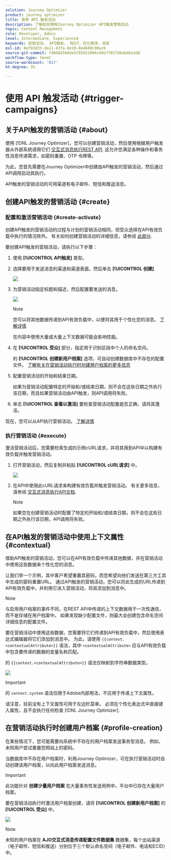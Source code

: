 ```yaml
---
solution: Journey Optimizer
product: journey optimizer
title: 使用 API 触发活动
description: 了解如何使用Journey Optimizer API触发营销活动
topic: Content Management
role: Developer, Admin
level: Intermediate, Experienced
keywords: 促销活动， API触发， REST，优化程序，消息
exl-id: 0ef03d33-da11-43fa-8e10-8e4b80c90acb
source-git-commit: f4068450dde5f85652096c09e7f817dbab40a3d8
workflow-type: tm+mt
source-wordcount: '817'
ht-degree: 3%

---
```


# 使用 API 触发活动 {#trigger-campaigns}

## 关于API触发的营销活动 {#about}

使用 [!DNL Journey Optimizer]，您可以创建营销活动，然后使用根据用户触发器从外部系统调用它们 [交互式消息执行REST API](https://developer.adobe.com/journey-optimizer-apis/references/messaging/#tag/execution). 这允许您满足各种操作和事务性消息传递需求，如密码重置、OTP 令牌等。

为此，您首先需要在Journey Optimizer中创建由API触发的营销活动，然后通过API调用启动其执行。

API触发的营销活动的可用渠道有电子邮件、短信和推送消息。

## 创建API触发的营销活动 {#create}

### 配置和激活营销活动 {#create-activate}

创建API触发的营销活动的过程与计划的营销活动相同，但受众选择在API有效负载中执行的情况除外。 有关如何创建营销活动的详细信息，请参阅 [此部分](create-campaign.md).

要创建API触发的营销活动，请执行以下步骤：

1. 使用 **[!UICONTROL API触发]** 类型。

1. 选择要用于发送消息的渠道和渠道表面，然后单击 **[!UICONTROL 创建]**.

   ![](assets/api-triggered-type.png)

1. 为营销活动指定标题和描述，然后配置要发送的消息。

   ![](assets/api-triggered-properties.png)

   >[!NOTE]
   >
   >您可以将其他数据传递到API有效负载中，以便将其用于个性化您的消息。 [了解详情](#contextual)
   >
   >在内容中使用大量或大量上下文数据可能会影响性能。

1. 在 **[!UICONTROL 受众]** 部分，指定用于识别区段中个人的命名空间。

   的 **[!UICONTROL 创建新用户档案]** 选项，可自动创建数据库中不存在的配置文件。 [了解有关在营销活动执行时创建用户档案的更多信息](#profile-creation)

1. 配置营销活动的开始和结束日期。

   如果为营销活动配置特定的开始和/或结束日期，则不会在这些日期之外执行该日期，而且如果营销活动由API触发，则API调用将失败。

1. 单击 **[!UICONTROL 查看以激活]** 要检查营销活动配置是否正确，请将其激活。

现在，您可以从API执行营销活动。 [了解详情](#execute)

### 执行营销活动 {#execute}

激活营销活动后，您需要检索生成的示例cURL请求，并将其用到API中以构建有效负载并触发营销活动。

1. 打开营销活动，然后复制并粘贴 **[!UICONTROL cURL请求]** 中。

   ![](assets/api-triggered-curl.png)

1. 在API中使用此cURL请求来构建有效负载并触发营销活动。 有关更多信息，请参阅 [交互式消息执行API文档](https://developer.adobe.com/journey-optimizer-apis/references/messaging/#tag/execution).

   >[!NOTE]
   >
   >如果您在创建营销活动时配置了特定的开始和/或结束日期，则不会在这些日期之外执行该日期，API调用将失败。

## 在API触发的营销活动中使用上下文属性 {#contextual}

借助API触发的营销活动，您可以在API有效负载中传递其他数据，并在营销活动中使用这些数据来个性化您的消息。

让我们举一个示例，其中客户希望重置其密码，而您希望向他们发送在第三方工具中生成的密码重置URL。 通过API触发的营销活动，您可以将此生成的URL传递到API有效负载中，并利用它进入营销活动，将其添加到消息中。

>[!NOTE]
>
>与启用用户档案的事件不同，在REST API中传递的上下文数据用于一次性通信，而不是存储在用户档案中。 如果发现缺少配置文件，则最大会创建包含命名空间详细信息的配置文件。

要在营销活动中使用这些数据，您需要将它们传递到API有效负载中，然后使用表达式编辑器将它们添加到消息中。 为此，请使用 `{{context.<contextualAttribute>}}` 语法，其中 `<contextualAttribute>` 应与API有效负载中包含要传递的数据的变量名称匹配。

的 `{{context.<contextualAttribute>}}` 语法仅映射到字符串数据类型。

![](assets/api-triggered-context.png)

>[!IMPORTANT]
>
>的 `context.system` 语法仅限于Adobe内部用法，不应用于传递上下文属性。

请注意，目前没有上下文属性可用于左边栏菜单。 必须在个性化表达式中直接键入属性，且不会执行任何检查 [!DNL Journey Optimizer].

## 在营销活动执行时创建用户档案 {#profile-creation}

在某些情况下，您可能需要向系统中不存在的用户档案发送事务型消息。 例如，未知用户尝试重置您网站上的密码。

当数据库中不存在用户档案时，利用Journey Optimizer，可在执行营销活动时自动创建该用户档案，以向此用户档案发送消息。

>[!IMPORTANT]
>
>此功能针对 **创建少量用户档案** 在大量事务性发送用例中，平台中已存在大量用户档案。

要在营销活动执行时激活用户档案创建，请将 **[!UICONTROL 创建新用户档案]** 的 **[!UICONTROL 受众]** 中。

![](assets/api-triggered-create-profile.png)

>[!NOTE]
>
>未知的用户档案在 **AJO交互式消息传递配置文件数据集** 数据集，每个出站渠道（电子邮件、短信和推送）分别位于三个默认命名空间（电子邮件、电话和ECID）中。
